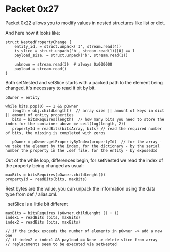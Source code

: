 # Packet 0x27

Packet 0x22 allows you to modify values in nested structures like list or dict.

And here how it looks like:

```
struct NestedPropertyChange {
    entity_id, = struct.unpack('I', stream.read(4))
    is_slice = struct.unpack('b', stream.read(1))[0] == 1
    payload_size, = struct.unpack('b', stream.read(1))

    unknown = stream.read(3)  # always 0x000000
    payload = stream.read()
}
```

Both setNested and setSlice starts with a packed path to the element being changed, it's necessary to read it bit by bit.

```
pOwner = entity

while bits.pop(0) == 1 && pOwner
   length = obj.childLength()  // array size || amount of keys in dict || amount of entity properties
   bits = bitsRequires(length)  // how many bits you need to store the index for the container above => ceil(log(length, 2))
   propertyId = readBits(bitsArray, bits) // read the required number of bits, the missing is completed with zeros

   pOwner = pOwner.getPropertyByIndex(propertyId)  // for the array - we take the element by the index, for the dictionary - by the serial number the property in the .def file, for the entity - by exposedId
```

Out of the while loop, differences begin, for setNested we read the index of the property being changed as usual:

```
maxBits = bitsRequires(pOwner.childLenght())
propertyId = readBits(bits, maxBits)
```

Rest bytes are the value, you can unpack the information using the data type from def / alias.xml.

 
setSlice is a little bit different


```
maxBits = bitsRequires (pOwner.childLenght () + 1)
index1 = readBits (bits, maxBits)
index2 = readBits (bits, maxBits)

// if the index exceeds the number of elements in pOwner -> add a new one
// if index2 > index1 && payload == None -> delete slice from array
// replacements seem to be executed via setNested
```